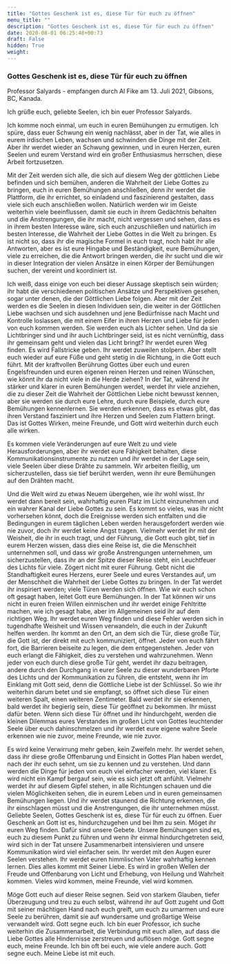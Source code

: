 ```yaml
---
title: "Gottes Geschenk ist es, diese Tür für euch zu öffnen"
menu_title: ""
description: "Gottes Geschenk ist es, diese Tür für euch zu öffnen"
date: 2020-08-01 06:25:48+00:73
draft: False
hidden: True
weight:
---
```

### Gottes Geschenk ist es, diese Tür für euch zu öffnen

Professor Salyards - empfangen durch Al Fike am 13. Juli 2021, Gibsons, BC, Kanada.

Ich grüße euch, geliebte Seelen, ich bin euer Professor Salyards.

Ich komme noch einmal, um euch in euren Bemühungen zu ermutigen. Ich spüre, dass euer Schwung ein wenig nachlässt, aber in der Tat, wie alles in eurem irdischen Leben, wachsen und schwinden die Dinge mit der Zeit. Aber ihr werdet wieder an Schwung gewinnen, und in euren Herzen, euren Seelen und eurem Verstand wird ein großer Enthusiasmus herrschen, diese Arbeit fortzusetzen.

Mit der Zeit werden sich alle, die sich auf diesem Weg der göttlichen Liebe befinden und sich bemühen, anderen die Wahrheit der Liebe Gottes zu bringen, euch in euren Bemühungen anschließen, denn ihr werdet die Plattform, die ihr errichtet, so einladend und faszinierend gestalten, dass viele sich euch anschließen wollen. Natürlich werden wir im Geiste weiterhin viele beeinflussen, damit sie euch in ihrem Gedächtnis behalten und die Anstrengungen, die ihr macht, nicht vergessen und sehen, dass es in ihrem besten Interesse wäre, sich euch anzuschließen und natürlich im besten Interesse, die Wahrheit der Liebe Gottes in die Welt zu bringen. Es ist nicht so, dass ihr die magische Formel in euch tragt, noch habt ihr alle Antworten, aber es ist eure Hingabe und Beständigkeit, eure Bemühungen, viele zu erreichen, die die Antwort bringen werden, die ihr sucht und die wir in dieser Integration der vielen Ansätze in einen Körper der Bemühungen suchen, der vereint und koordiniert ist.

Ich weiß, dass einige von euch bei dieser Aussage skeptisch sein würden; ihr habt die verschiedenen politischen Ansätze und Perspektiven gesehen, sogar unter denen, die der Göttlichen Liebe folgen. Aber mit der Zeit werden es die Seelen in diesen Individuen sein, die weiter in der Göttlichen Liebe wachsen und sich ausdehnen und jene Bedürfnisse nach Macht und Kontrolle loslassen, die mit einem Eifer in ihren Herzen und Liebe für jeden von euch kommen werden. Sie werden euch als Lichter sehen. Und da sie Lichtbringer sind und ihr auch Lichtbringer seid, ist es nicht vernünftig, dass ihr gemeinsam geht und vielen das Licht bringt? Ihr werdet euren Weg finden. Es wird Fallstricke geben. Ihr werdet zuweilen stolpern. Aber stellt euch wieder auf eure Füße und geht stetig in die Richtung, in die Gott euch führt. Mit der kraftvollen Berührung Gottes über euch und euren Engelsfreunden und euren eigenen reinen Herzen und reinen Wünschen, wie könnt ihr da nicht viele in die Herde ziehen? In der Tat, während ihr stärker und klarer in euren Bemühungen werdet, werdet ihr viele anziehen, die zu dieser Zeit die Wahrheit der Göttlichen Liebe nicht bewusst kennen, aber sie werden sie durch eure Lehre, durch eure Beispiele, durch eure Bemühungen kennenlernen. Sie werden erkennen, dass es etwas gibt, das ihren Verstand fasziniert und ihre Herzen und Seelen zum Flattern bringt. Das ist Gottes Wirken, meine Freunde, und Gott wird weiterhin durch euch alle wirken.

Es kommen viele Veränderungen auf eure Welt zu und viele Herausforderungen, aber ihr werdet eure Fähigkeit behalten, diese Kommunikationsinstrumente zu nutzen und ihr werdet in der Lage sein, viele Seelen über diese Drähte zu sammeln. Wir arbeiten fleißig, um sicherzustellen, dass sie tief berührt werden, wenn ihr eure Bemühungen auf den Drähten macht.

Und die Welt wird zu etwas Neuem übergehen, wie ihr wohl wisst. Ihr werdet dann bereit sein, wahrhaftig euren Platz im Licht einzunehmen und ein wahrer Kanal der Liebe Gottes zu sein. Es kommt so vieles, was ihr nicht vorhersehen könnt, doch die Ereignisse werden sich entfalten und die Bedingungen in eurem täglichen Leben werden herausgefordert werden wie nie zuvor, doch ihr werdet keine Angst tragen. Vielmehr werdet ihr mit der Weisheit, die ihr in euch tragt, und der Führung, die Gott euch gibt, tief in eurem Herzen wissen, dass dies eine Reise ist, die die Menschheit unternehmen soll, und dass wir große Anstrengungen unternehmen, um sicherzustellen, dass ihr an der Spitze dieser Reise steht, ein Leuchtfeuer des Lichts für viele. Zögert nicht mit eurer Führung. Gebt nicht die Standhaftigkeit eures Herzens, eurer Seele und eures Verstandes auf, um der Menschheit die Wahrheit der Liebe Gottes zu bringen. In der Tat werdet ihr inspiriert werden; viele Türen werden sich öffnen. Wie wir euch schon oft gesagt haben, leitet Gott eure Bemühungen. In der Tat können wir uns nicht in euren freien Willen einmischen und ihr werdet einige Fehltritte machen, wie ich gesagt habe, aber im Allgemeinen seid ihr auf dem richtigen Weg. Ihr werdet euren Weg finden und diese Fehler werden sich in tugendhafte Weisheit und Wissen verwandeln, die euch in der Zukunft helfen werden. Ihr kommt an den Ort, an dem sich die Tür, diese große Tür, die Gott ist, der direkt mit euch kommuniziert, öffnet. Jeder von euch fährt fort, die Barrieren beiseite zu legen, die dem entgegenstehen. Jeder von euch erlangt die Fähigkeit, dies zu verstehen und wahrzunehmen. Wenn jeder von euch durch diese große Tür geht, werdet ihr dazu beitragen, andere durch den Durchgang in eurer Seele zu dieser wunderbaren Pforte des Lichts und der Kommunikation zu führen, die entsteht, wenn ihr im Einklang mit Gott seid, denn die Göttliche Liebe ist der Schlüssel. So wie ihr weiterhin darum betet und sie empfangt, so öffnet sich diese Tür einen weiteren Spalt, einen weiteren Zentimeter. Bald werdet ihr sie erkennen, bald werdet ihr begierig sein, diese Tür geöffnet zu bekommen. Ihr müsst dafür beten. Wenn sich diese Tür öffnet und ihr hindurchgeht, werden die kleinen Dilemmas eures Verstandes im großen Licht von Gottes leuchtender Seele über euch dahinschmelzen und ihr werdet eure eigene wahre Seele erkennen wie nie zuvor, meine Freunde, wie nie zuvor.

Es wird keine Verwirrung mehr geben, kein Zweifeln mehr. Ihr werdet sehen, dass ihr diese große Offenbarung und Einsicht in Gottes Plan haben werdet, nach der ihr euch sehnt, um sie zu kennen und zu verstehen. Und dann werden die Dinge für jeden von euch viel einfacher werden, viel klarer. Es wird nicht ein Kampf bergauf sein, wie es sich jetzt oft anfühlt. Vielmehr werdet ihr auf diesem Gipfel stehen, in alle Richtungen schauen und die vielen Möglichkeiten sehen, die in eurem Leben und in euren gemeinsamen Bemühungen liegen. Und ihr werdet staunend die Richtung erkennen, die ihr einschlagen müsst und die Anstrengungen, die ihr unternehmen müsst. Geliebte Seelen, Gottes Geschenk ist es, diese Tür für euch zu öffnen. Euer Geschenk an Gott ist es, hindurchzugehen und bei Ihm zu sein. Möget ihr euren Weg finden. Dafür sind unsere Gebete. Unsere Bemühungen sind es, euch zu diesem Punkt zu führen und wenn ihr einmal hindurchgetreten seid, wird sich in der Tat unsere Zusammenarbeit intensivieren und unsere Kommunikation wird viel einfacher sein. Ihr werdet mit den Augen eurer Seelen verstehen. Ihr werdet euren himmlischen Vater wahrhaftig kennen lernen. Dies alles kommt mit Seiner Liebe. Es wird in großen Wellen der Freude und Offenbarung von Licht und Erhebung, von Heilung und Wahrheit kommen. Vieles wird kommen, meine Freunde, viel wird kommen.

Möge Gott euch auf dieser Reise segnen. Seid von starkem Glauben, tiefer Überzeugung und treu zu euch selbst, während ihr auf Gott zugeht und Gott mit seiner mächtigen Hand nach euch greift, um euch zu umarmen und eure Seele zu berühren, damit sie auf wundersame und großartige Weise verwandelt wird. Gott segne euch. Ich bin euer Professor, ich suche weiterhin die Zusammenarbeit, die Verbindung mit euch allen, auf dass die Liebe Gottes alle Hindernisse zerstreuen und auflösen möge. Gott segne euch, meine Freunde. Ich bin oft bei euch, wie viele andere auch. Gott segne euch. Meine Liebe ist mit euch.
